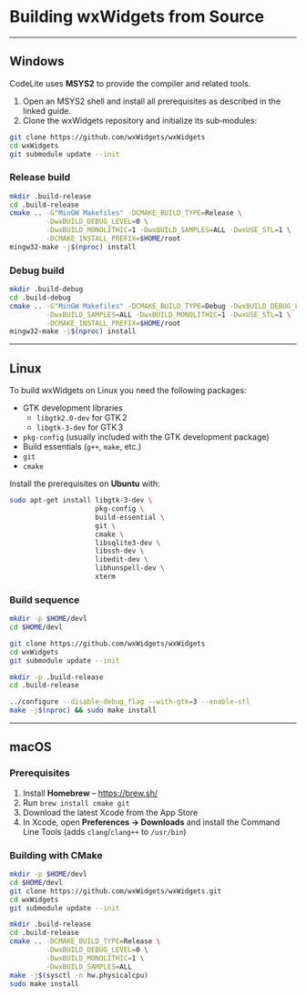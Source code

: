 # Building wxWidgets from Source

---

## Windows

CodeLite uses **MSYS2** to provide the compiler and related tools.

1. Open an MSYS2 shell and install all prerequisites as described in the linked guide.
2. Clone the wxWidgets repository and initialize its sub‑modules:

```bash
git clone https://github.com/wxWidgets/wxWidgets
cd wxWidgets
git submodule update --init
```

### Release build

```bash
mkdir .build-release
cd .build-release
cmake .. -G"MinGW Makefiles" -DCMAKE_BUILD_TYPE=Release \
         -DwxBUILD_DEBUG_LEVEL=0 \
         -DwxBUILD_MONOLITHIC=1 -DwxBUILD_SAMPLES=ALL -DwxUSE_STL=1 \
         -DCMAKE_INSTALL_PREFIX=$HOME/root
mingw32-make -j$(nproc) install
```

### Debug build

```bash
mkdir .build-debug
cd .build-debug
cmake .. -G"MinGW Makefiles" -DCMAKE_BUILD_TYPE=Debug -DwxBUILD_DEBUG_LEVEL=1 \
         -DwxBUILD_SAMPLES=ALL -DwxBUILD_MONOLITHIC=1 -DwxUSE_STL=1 \
         -DCMAKE_INSTALL_PREFIX=$HOME/root
mingw32-make -j$(nproc) install
```

---

## Linux

To build wxWidgets on Linux you need the following packages:

- GTK development libraries
  - `libgtk2.0-dev` for GTK 2
  - `libgtk-3-dev` for GTK 3
- `pkg-config` (usually included with the GTK development package)
- Build essentials (`g++`, `make`, etc.)
- `git`
- `cmake`

Install the prerequisites on **Ubuntu** with:

```bash
sudo apt-get install libgtk-3-dev \
                     pkg-config \
                     build-essential \
                     git \
                     cmake \
                     libsqlite3-dev \
                     libssh-dev \
                     libedit-dev \
                     libhunspell-dev \
                     xterm
```

### Build sequence

```bash
mkdir -p $HOME/devl
cd $HOME/devl

git clone https://github.com/wxWidgets/wxWidgets
cd wxWidgets
git submodule update --init

mkdir -p .build-release
cd .build-release

../configure --disable-debug_flag --with-gtk=3 --enable-stl
make -j$(nproc) && sudo make install
```

---

## macOS

### Prerequisites

1. Install **Homebrew** – <https://brew.sh/>
2. Run `brew install cmake git`
3. Download the latest Xcode from the App Store
4. In Xcode, open **Preferences → Downloads** and install the Command Line Tools (adds `clang`/`clang++` to `/usr/bin`)

### Building with CMake

```bash
mkdir -p $HOME/devl
cd $HOME/devl
git clone https://github.com/wxWidgets/wxWidgets.git
cd wxWidgets
git submodule update --init

mkdir .build-release
cd .build-release
cmake .. -DCMAKE_BUILD_TYPE=Release \
         -DwxBUILD_DEBUG_LEVEL=0 \
         -DwxBUILD_MONOLITHIC=1 \
         -DwxBUILD_SAMPLES=ALL
make -j$(sysctl -n hw.physicalcpu)
sudo make install
```

[1]: https://brew.sh/
[2]: https://wxwidgets.org/downloads/
[3]: https://www.wxwidgets.org/downloads
[4]: /build/mingw_builds/#prepare-a-working-environment